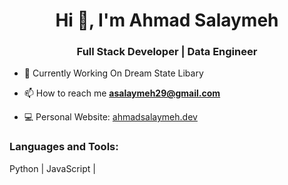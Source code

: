 <h1 align="center">Hi 👋, I'm Ahmad Salaymeh</h1>
<h3 align="center"> Full Stack Developer | Data Engineer</h3>

- 🔭 Currently Working On Dream State Libary

- 📫 How to reach me **asalaymeh29@gmail.com**

- 💻 Personal Website: [ahmadsalaymeh.dev](https://ahmadsalaymeh.dev/)

<p align="left">
</p>

<h3 align="left">Languages and Tools:</h3>

 Python | JavaScript |


